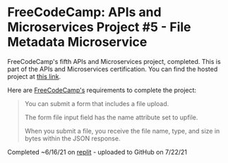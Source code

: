 # FreeCodeCamp: APIs and Microservices Project #5 - File Metadata Microservice

FreeCodeCamp's fifth APIs and Microservices project, completed. This is part of the APIs and Microservices certification. You can find the hosted project at [this link](https://boilerplate-project-filemetadata.andyarensman.repl.co/).

Here are [FreeCodeCamp's](https://www.freecodecamp.org/learn/apis-and-microservices/apis-and-microservices-projects/file-metadata-microservice) requirements to complete the project:
>You can submit a form that includes a file upload.
>
>The form file input field has the name attribute set to upfile.
>
>When you submit a file, you receive the file name, type, and size in bytes within the JSON response.

Completed ~6/16/21 on [replit](https://replit.com/@AndyArensman/boilerplate-project-filemetadata) - uploaded to GitHub on 7/22/21
